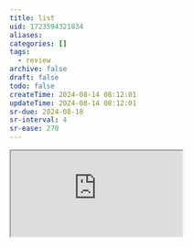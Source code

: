 ```yaml
---
title: list
uid: 1723594321834
aliases:
categories: []
tags:
  - review
archive: false
draft: false
todo: false
createTime: 2024-08-14 08:12:01
updateTime: 2024-08-14 08:12:01
sr-due: 2024-08-18
sr-interval: 4
sr-ease: 270
---
```


<iframe
  class="iframe_full"
  src="https://dict.youdao.com/result?word=list&lang=en"
>
</iframe>
